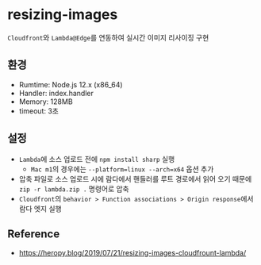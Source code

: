 # resizing-images
`Cloudfront`와 `Lambda@Edge`를 연동하여 실시간 이미지 리사이징 구현

## 환경
- Rumtime: Node.js 12.x (x86_64)
- Handler: index.handler
- Memory: 128MB
- timeout: 3초

## 설정
- `Lambda`에 소스 업로드 전에 `npm install sharp` 실행
    - `Mac m1`의 경우에는 `--platform=linux --arch=x64` 옵션 추가
- 압축 파일로 소스 업로드 시에 람다에서 핸들러를 루트 경로에서 읽어 오기 때문에 `zip -r lambda.zip .` 명령어로 압축
- `Cloudfront`의 `behavior > Function associations > Origin response`에서 람다 엣지 실행

## Reference
- https://heropy.blog/2019/07/21/resizing-images-cloudfrount-lambda/